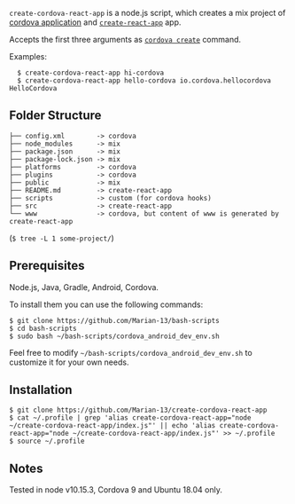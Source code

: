 `create-cordova-react-app` is a node.js script, which creates a mix project of [cordova application](https://cordova.apache.org/) and [`create-react-app`](https://facebook.github.io/create-react-app/) app.

Accepts the first three arguments as [`cordova create`](https://cordova.apache.org/docs/en/latest/reference/cordova-cli/#cordova-create-command) command.

Examples:
```
  $ create-cordova-react-app hi-cordova
  $ create-cordova-react-app hello-cordova io.cordova.hellocordova HelloCordova
```

## Folder Structure

```
├── config.xml        -> cordova
├── node_modules      -> mix
├── package.json      -> mix
├── package-lock.json -> mix
├── platforms         -> cordova
├── plugins           -> cordova
├── public            -> mix
├── README.md         -> create-react-app
├── scripts           -> custom (for cordova hooks)
├── src               -> create-react-app
└── www               -> cordova, but content of www is generated by create-react-app
```
(`$ tree -L 1 some-project/`)

## Prerequisites

Node.js, Java, Gradle, Android, Cordova.

To install them you can use the following commands:
```
$ git clone https://github.com/Marian-13/bash-scripts
$ cd bash-scripts
$ sudo bash ~/bash-scripts/cordova_android_dev_env.sh
```
Feel free to modify `~/bash-scripts/cordova_android_dev_env.sh` to customize it for your own needs.

## Installation
```
$ git clone https://github.com/Marian-13/create-cordova-react-app
$ cat ~/.profile | grep 'alias create-cordova-react-app="node ~/create-cordova-react-app/index.js"' || echo 'alias create-cordova-react-app="node ~/create-cordova-react-app/index.js"' >> ~/.profile
$ source ~/.profile
```

## Notes

Tested in node v10.15.3, Cordova 9 and Ubuntu 18.04 only.
